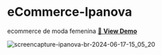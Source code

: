 # eCommerce-Ipanova
ecommerce de moda femenina
[👀 **View Demo**](https://ipanova.com.br)

![screencapture-ipanova-br-2024-06-17-15_05_20](https://github.com/Cyan-Tech-Solutions/eCommerce-Ipanova/assets/67078790/6005fe48-0bc2-455e-a064-104ac01db3d3)
